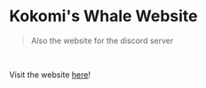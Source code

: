 # Kokomi's Whale Website
> Also the website for the discord server


<br>

Visit the website [here](https://kokomi.whale-bot.repl.co)!